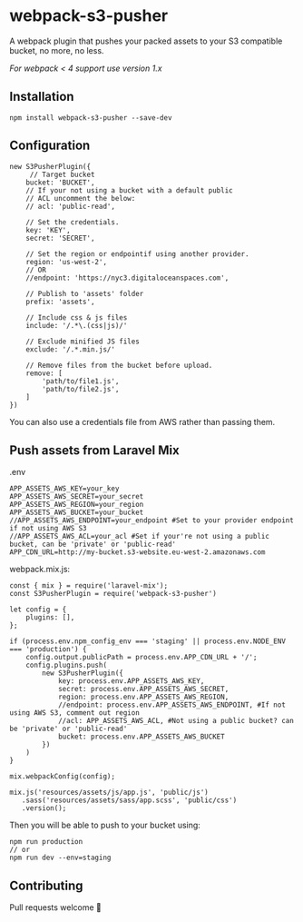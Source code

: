 # webpack-s3-pusher
A webpack plugin that pushes your packed assets to your S3 compatible bucket, no more, no less.

*For webpack < 4 support use version 1.x*

## Installation
	npm install webpack-s3-pusher --save-dev
	
## Configuration
	new S3PusherPlugin({
		 // Target bucket
	    bucket: 'BUCKET',
	    // If your not using a bucket with a default public 
	    // ACL uncomment the below:
	    // acl: 'public-read',
	    
	    // Set the credentials.
	    key: 'KEY',
	    secret: 'SECRET',

	    // Set the region or endpointif using another provider.
	    region: 'us-west-2',
	    // OR
	    //endpoint: 'https://nyc3.digitaloceanspaces.com',
	    
	    // Publish to 'assets' folder
	    prefix: 'assets',        
	    
	    // Include css & js files   
	    include: '/.*\.(css|js)/'
	    
	    // Exclude minified JS files
	    exclude: '/.*.min.js/'      
	    
	    // Remove files from the bucket before upload.
	    remove: [                   
	    	'path/to/file1.js',
	    	'path/to/file2.js',
	    ]
	})

You can also use a credentials file from AWS rather than passing them.
	
## Push assets from Laravel Mix
.env
	
	APP_ASSETS_AWS_KEY=your_key
	APP_ASSETS_AWS_SECRET=your_secret
	APP_ASSETS_AWS_REGION=your_region
	APP_ASSETS_AWS_BUCKET=your_bucket
	//APP_ASSETS_AWS_ENDPOINT=your_endpoint #Set to your provider endpoint if not using AWS S3
 	//APP_ASSETS_AWS_ACL=your_acl #Set if your're not using a public bucket, can be 'private' or 'public-read'
	APP_CDN_URL=http://my-bucket.s3-website.eu-west-2.amazonaws.com
	
webpack.mix.js:

	const { mix } = require('laravel-mix');
	const S3PusherPlugin = require('webpack-s3-pusher')
	
	let config = {
	    plugins: [],
	};
	
	if (process.env.npm_config_env === 'staging' || process.env.NODE_ENV === 'production') {
	    config.output.publicPath = process.env.APP_CDN_URL + '/';
	    config.plugins.push(
	        new S3PusherPlugin({
	            key: process.env.APP_ASSETS_AWS_KEY,
	            secret: process.env.APP_ASSETS_AWS_SECRET,
	            region: process.env.APP_ASSETS_AWS_REGION,
	            //endpoint: process.env.APP_ASSETS_AWS_ENDPOINT, #If not using AWS S3, comment out region
	            //acl: APP_ASSETS_AWS_ACL, #Not using a public bucket? can be 'private' or 'public-read'
	            bucket: process.env.APP_ASSETS_AWS_BUCKET
	        })
	    )
	}
	
	mix.webpackConfig(config);
	
	mix.js('resources/assets/js/app.js', 'public/js')
	   .sass('resources/assets/sass/app.scss', 'public/css')
   	   .version();
	
Then you will be able to push to your bucket using:

	npm run production
	// or
	npm run dev --env=staging
	
## Contributing
Pull requests welcome 🙂
